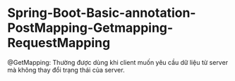 # Spring-Boot-Basic-annotation-PostMapping-Getmapping-RequestMapping
@GetMapping: Thường được dùng khi client muốn yêu cầu dữ liệu từ server mà không thay đổi trạng thái của server.

